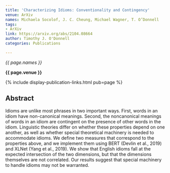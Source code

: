 ```yaml
---
title: 'Characterizing Idioms: Conventionality and Contingency'
venue: ArXiv
names: Michaela Socolof, J. C. Cheung, Michael Wagner, T. O’Donnell
tags:
- ArXiv
link: https://arxiv.org/abs/2104.08664
author: Timothy J. O'Donnell
categories: Publications

---
```


*{{ page.names }}*

**{{ page.venue }}**

{% include display-publication-links.html pub=page %}

## Abstract

Idioms are unlike most phrases in two important ways. First, words in an idiom have non-canonical meanings. Second, the noncanonical meanings of words in an idiom are contingent on the presence of other words in the idiom. Linguistic theories differ on whether these properties depend on one another, as well as whether special theoretical machinery is needed to accommodate idioms. We define two measures that correspond to the properties above, and we implement them using BERT (Devlin et al., 2019) and XLNet (Yang et al., 2019). We show that English idioms fall at the expected intersection of the two dimensions, but that the dimensions themselves are not correlated. Our results suggest that special machinery to handle idioms may not be warranted.